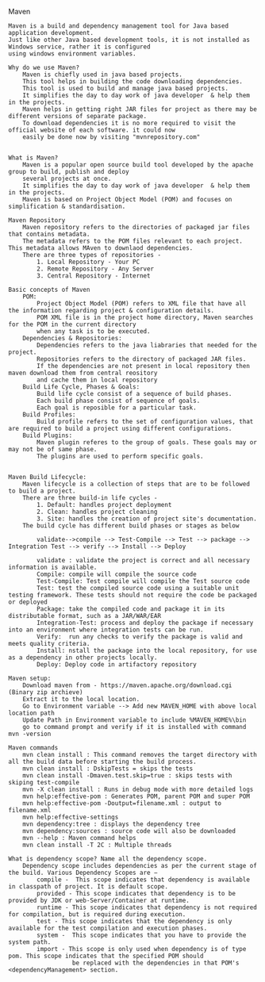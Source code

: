Maven

    Maven is a build and dependency management tool for Java based application development. 
    Just like other Java based development tools, it is not installed as Windows service, rather it is configured 
    using windows environment variables.
    
    Why do we use Maven?
        Maven is chiefly used in java based projects. 
        This tool helps in building the code downloading dependencies.
        This tool is used to build and manage java based projects.
        It simplifies the day to day work of java developer  & help them in the projects. 
        Maven helps in getting right JAR files for project as there may be different versions of separate package.
        To download dependencies it is no more required to visit the official website of each software. it could now 
        easily be done now by visiting "mvnrepository.com"
        
   
    What is Maven?
        Maven is a popular open source build tool developed by the apache group to build, publish and deploy 
        several projects at once.
        It simplifies the day to day work of java developer  & help them in the projects. 
        Maven is based on Project Object Model (POM) and focuses on simplification & standardisation. 
        
    Maven Repository
        Maven repository refers to the directories of packaged jar files that contains metadata. 
        The metadata refers to the POM files relevant to each project. This metadata allows MAven to downlaod dependencies.
        There are three types of repositories - 
            1. Local Repository - Your PC
            2. Remote Repository - Any Server
            3. Central Repository - Internet
            
    Basic concepts of Maven
        POM:
            Project Object Model (POM) refers to XML file that have all the information regarding project & configuration details.
            POM XML file is in the project home directory, Maven searches for the POM in the current directory 
            when any task is to be executed.
        Dependencies & Repositories:
            Dependencies refers to the java liabraries that needed for the project.
            Repositories refers to the directory of packaged JAR files.
            If the dependencies are not present in local repository then maven download them from central reository
            and cache them in local repository
        Build Life Cycle, Phases & Goals:
            Build life cycle consist of a sequence of build phases. 
            Each build phase consist of sequence of goals.
            Each goal is reposible for a particular task.
        Build Profiles:
            Build profile refers to the set of configuration values, that are required to build a project using different configurations.
        Build Plugins:
            Maven plugin referes to the group of goals. These goals may or may not be of same phase.
            The plugins are used to perform specific goals.
            
        
    Maven Build Lifecycle:
        Maven lifecycle is a collection of steps that are to be followed to build a project.
        There are three build-in life cycles - 
            1. Default: handles project deployment
            2. Clean: handles project cleaning
            3. Site: handles the creation of project site's documentation.
        The build cycle has different build phases or stages as below 
            
            validate-->compile --> Test-Compile --> Test --> package --> Integration Test --> verify --> Install --> Deploy
            
            validate : validate the project is correct and all necessary information is available.
            Compile: compile will compile the source code
            Test-Compile: Test compile will compile the Test source code
            Test: test the compiled source code using a suitable unit testing framework. These tests should not require the code be packaged or deployed
            Package: take the compiled code and package it in its distributable format, such as a JAR/WAR/EAR
            Integration-Test: process and deploy the package if necessary into an environment where integration tests can be run.
            Verify:  run any checks to verify the package is valid and meets quality criteria. 
            Install: nstall the package into the local repository, for use as a dependency in other projects locally. 
            Deploy: Deploy code in artifactory repository
            
    Maven setup:
        Download maven from - https://maven.apache.org/download.cgi (Binary zip archieve)
        Extract it to the local location. 
        Go to Environment variable --> Add new MAVEN_HOME with above local location path
        Update Path in Environment variable to include %MAVEN_HOME%\bin
        go to command prompt and verify if it is installed with command mvn -version
   
    Maven commands
        mvn clean install : This command removes the target directory with all the build data before starting the build process.
        mvn clean install : DskipTests = skips the tests
        mvn clean install -Dmaven.test.skip=true : skips tests with skiping test-compile 
        mvn -X clean install : Runs in debug mode with more detailed logs 
        mvn help:effective-pom : Generates POM, parent POM and super POM 
        mvn help:effective-pom -Doutput=filename.xml : output to filename.xml  
        mvn help:effective-settings
        mvn dependency:tree : displays the dependency tree
        mvn dependency:sources : source code will also be downloaded
        mvn --help : Maven command helps 
        mvn clean install -T 2C : Multiple threads    
    
    What is dependency scope? Name all the dependency scope.
        Dependency scope includes dependencies as per the current stage of the build. Various Dependency Scopes are −
            compile -  This scope indicates that dependency is available in classpath of project. It is default scope.
            provided - This scope indicates that dependency is to be provided by JDK or web-Server/Container at runtime.
            runtime - This scope indicates that dependency is not required for compilation, but is required during execution.
            test - This scope indicates that the dependency is only available for the test compilation and execution phases.
            system -  This scope indicates that you have to provide the system path.
            import - This scope is only used when dependency is of type pom. This scope indicates that the specified POM should
                      be replaced with the dependencies in that POM's <dependencyManagement> section.    